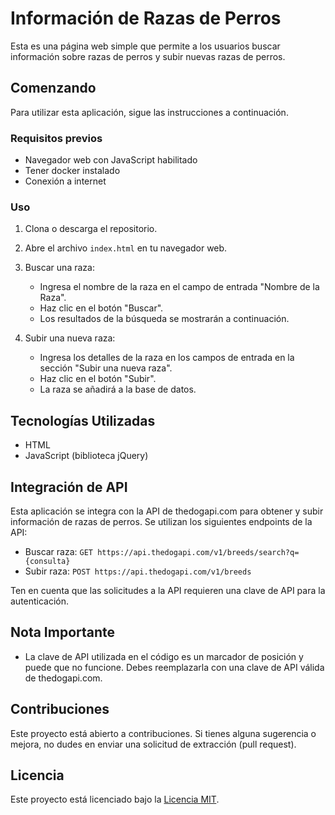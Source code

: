 # Información de Razas de Perros

Esta es una página web simple que permite a los usuarios buscar información sobre razas de perros y subir nuevas razas de perros.

## Comenzando

Para utilizar esta aplicación, sigue las instrucciones a continuación.

### Requisitos previos

- Navegador web con JavaScript habilitado
- Tener docker instalado
- Conexión a internet

### Uso

1. Clona o descarga el repositorio.

2. Abre el archivo `index.html` en tu navegador web.

3. Buscar una raza:
   - Ingresa el nombre de la raza en el campo de entrada "Nombre de la Raza".
   - Haz clic en el botón "Buscar".
   - Los resultados de la búsqueda se mostrarán a continuación.

4. Subir una nueva raza:
   - Ingresa los detalles de la raza en los campos de entrada en la sección "Subir una nueva raza".
   - Haz clic en el botón "Subir".
   - La raza se añadirá a la base de datos.

## Tecnologías Utilizadas

- HTML
- JavaScript (biblioteca jQuery)

## Integración de API

Esta aplicación se integra con la API de thedogapi.com para obtener y subir información de razas de perros. Se utilizan los siguientes endpoints de la API:

- Buscar raza: `GET https://api.thedogapi.com/v1/breeds/search?q={consulta}`
- Subir raza: `POST https://api.thedogapi.com/v1/breeds`

Ten en cuenta que las solicitudes a la API requieren una clave de API para la autenticación.

## Nota Importante

- La clave de API utilizada en el código es un marcador de posición y puede que no funcione. Debes reemplazarla con una clave de API válida de thedogapi.com.

## Contribuciones

Este proyecto está abierto a contribuciones. Si tienes alguna sugerencia o mejora, no dudes en enviar una solicitud de extracción (pull request).

## Licencia

Este proyecto está licenciado bajo la [Licencia MIT](LICENSE).
